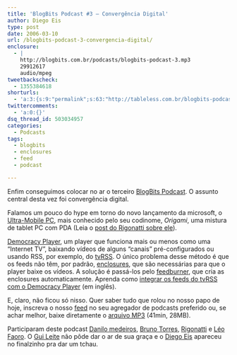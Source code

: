 ```yaml
---
title: 'BlogBits Podcast #3 – Convergência Digital'
author: Diego Eis
type: post
date: 2006-03-10
url: /blogbits-podcast-3-convergencia-digital/
enclosure:
  - |
    http://blogbits.com.br/podcasts/blogbits-podcast-3.mp3
    29912617
    audio/mpeg
tweetbackscheck:
  - 1355384618
shorturls:
  - 'a:3:{s:9:"permalink";s:63:"http://tableless.com.br/blogbits-podcast-3-convergencia-digital";s:7:"tinyurl";s:26:"http://tinyurl.com/3oz23wr";s:4:"isgd";s:19:"http://is.gd/81JYf6";}'
twittercomments:
  - 'a:0:{}'
dsq_thread_id: 503034957
categories:
  - Podcasts
tags:
  - blogbits
  - enclosures
  - feed
  - podcast

---
```

Enfim conseguimos colocar no ar o terceiro [BlogBits Podcast][1]. O assunto central desta vez foi convergência digital.

Falamos um pouco do hype em torno do novo lançamento da microsoft, o [Ultra-Mobile PC][2], mais conhecido pelo seu codinome, _Origami_, uma mistura de tablet PC com PDA (Leia o [post do Rigonatti sobre ele][3]).

[Democracy Player][4], um player que funciona mais ou menos como uma &#8220;Internet TV&#8221;, baixando vídeos de alguns &#8220;canais&#8221; pré-configurados ou usando RSS, por exemplo, do [tvRSS][5]. O único problema desse método é que os feeds não têm, por padrão, [enclosures][6], que são necessárias para que o player baixe os vídeos. A solução é passá-los pelo [feedburner][7], que cria as enclosures automaticamente. Aprenda como [integrar os feeds do tvRSS com o Democracy Player][8] (em inglês).

E, claro, não ficou só nisso. Quer saber tudo que rolou no nosso papo de hoje, inscreva o nosso [feed][9] no seu agregador de podcasts preferido ou, se achar melhor, baixe diretamente o [arquivo MP3][10] (41min, 28MB).

Participaram deste podcast [Danilo medeiros][11], [Bruno Torres][12], [Rigonatti][13] e [Léo Faoro][14]. O [Gui Leite][15] não pôde dar o ar de sua graça e o [Diego Eis][16] apareceu no finalzinho pra dar um tchau.

 [1]: http://www.blogbits.com.br/
 [2]: http://www.microsoft.com/windowsxp/umpc/default.mspx
 [3]: http://www.mobilelife.com.br/2006/03/09/ultra-mobile-pc-um-novo-modelo-de-negocio "Ultra Mobile PC: Um novo modelo de negócio (?)"
 [4]: http://www.getdemocracy.com/
 [5]: http://tvrss.net/
 [6]: http://en.wikipedia.org/wiki/RSS_enclosure
 [7]: http://www.feedburner.com/
 [8]: http://jnewland.com/articles/2006/02/22/how-to-subscribe-to-tv-shows-using-the-democracy-player-bittorrent-rss
 [9]: http://blogbits.com.br/feed/
 [10]: http://blogbits.com.br/podcasts/blogbits-podcast-3.mp3
 [11]: http://www.digitalminds.com.br/
 [12]: http://brunotorres.net/
 [13]: http://www.mobilelife.com.br/
 [14]: http://meiobit.com/
 [15]: http://guileite.com/
 [16]: http://tableless.com.br/